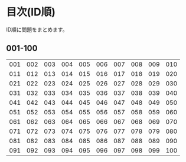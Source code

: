# 目次(ID順)

ID順に問題をまとめます。

## 001-100
|||||||||||
|---|---|---|---|---|---|---|---|---|---|
|001|002|003|004|005|006|007|008|009|010|
|011|012|013|014|015|016|017|018|019|020|
|021|022|023|024|025|026|027|028|029|030|
|031|032|033|034|035|036|037|038|039|040|
|041|042|043|044|045|046|047|048|049|050|
|051|052|053|054|055|056|057|058|059|060|
|061|062|063|064|065|066|067|068|069|070|
|071|072|073|074|075|076|077|078|079|080|
|081|082|083|084|085|086|087|088|089|090|
|091|092|093|094|095|096|097|098|099|100|
